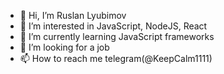 - 👋 Hi, I’m Ruslan Lyubimov
- 👀 I’m interested in JavaScript, NodeJS, React
- 🌱 I’m currently learning JavaScript frameworks
- 💞️ I’m looking for a job
- 📫 How to reach me telegram(@KeepCalm1111)

<!---
Lyubimov-Ruslan2/Lyubimov-Ruslan2 is a ✨ special ✨ repository because its `README.md` (this file) appears on your GitHub profile.
You can click the Preview link to take a look at your changes.
--->

